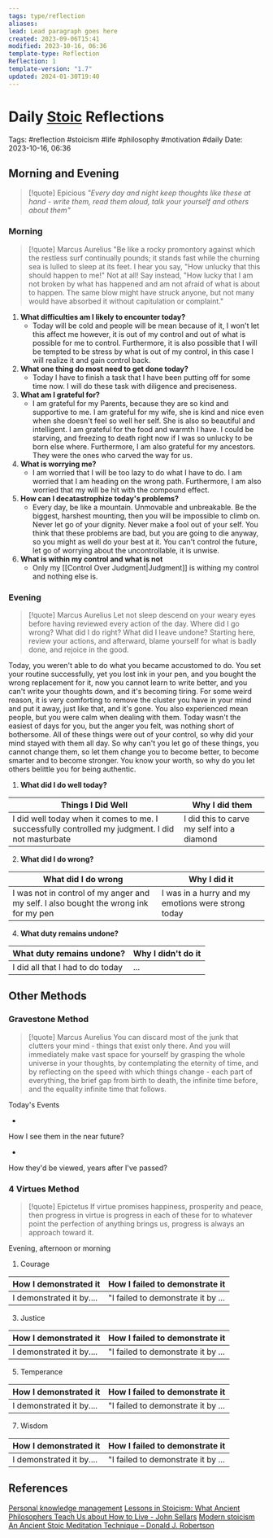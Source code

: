 ```yaml
---
tags: type/reflection
aliases: 
lead: Lead paragraph goes here
created: 2023-09-06T15:41
modified: 2023-10-16, 06:36
template-type: Reflection
Reflection: 1
template-version: "1.7"
updated: 2024-01-30T19:40
---
```

# Daily [Stoic](../SLIP-BOX/Stoicism.md) Reflections

Tags:  #reflection #stoicism #life #philosophy #motivation #daily 
Date: 2023-10-16, 06:36

## Morning and Evening

> [!quote] Epicious 
> _"Every day and night keep thoughts like these at hand - write them, read them aloud, talk your yourself and others about them"_

### Morning

> [!quote] Marcus Aurelius
> "Be like a rocky promontory against which the restless surf continually pounds; it stands fast while the churning sea is lulled to sleep at its feet. I hear you say, "How unlucky that this should happen to me!" Not at all! Say instead, "How lucky that I am not broken by what has happened and am not afraid of what is about to happen. The same blow might have struck anyone, but not many would have absorbed it without capitulation or complaint."

1. **What difficulties am I likely to encounter today?**
	- Today will be cold and people will be mean because of it, I won't let this affect me however, it is out of my control and out of what is possible for me to control. Furthermore, it is also possible that I will be tempted to be stress by what is out of my control, in this case I will realize it and gain control back. 
2. **What one thing do most need to get done today?**
	- Today I have to finish a task that I have been putting off for some time now. I will do these task with diligence and preciseness. 
1. **What am I grateful for?**
	- I am grateful for my Parents, because they are so kind and supportive to me. I am grateful for my wife, she is kind and nice even when she doesn't feel so well her self. She is also so beautiful and intelligent. I am grateful for the food and warmth I have. I could be starving, and freezing to death right now if I was so unlucky to be born else where. Furthermore, I am also grateful for my ancestors. They were the ones who carved the way for us.
2. **What is worrying me?**
	- I am worried that I will be too lazy to do what I have to do. I am worried that I am heading on the wrong path. Furthermore, I am also worried that my will be hit with the compound effect. 
3. **How can I decatastrophize today's problems?**
	- Every day, be like a mountain. Unmovable and unbreakable. Be the biggest, harshest mounting, then you will be impossible to climb on. Never let go of your dignity. Never make a fool out of your self. You think that these problems are bad, but you are going to die anyway, so you might as well do your best at it. You can't control the future, let go of worrying about the uncontrollable, it is unwise.  
4. **What is within my control and what is not**
	- Only my [[Control Over Judgment|Judgment]] is withing my control and nothing else is.

### Evening

> [!quote] Marcus Aurelius
> Let not sleep descend on your weary eyes before having reviewed every action of the day. Where did I go wrong? What did I do right? What did I leave undone? Starting here, review your actions, and afterward, blame yourself for what is badly done, and rejoice in the good.

Today, you weren't able to do what you became accustomed to do. You set your routine successfully, yet you lost ink in your pen, and you bought the wrong replacement for it, now you cannot learn to write better, and you can't write your thoughts down, and it's becoming tiring. For some weird reason, it is very comforting to remove the cluster you have in your mind and put it away, just like that, and it's gone. You also experienced mean people, but you were calm when dealing with them. Today wasn't the easiest of days for you, but the anger you felt, was nothing short of bothersome. All of these things were out of your control, so why did your mind stayed with them all day. So why can't you let go of these things, you cannot change them, so let them change you to become better, to become smarter and to become stronger. You know your worth, so why do you let others belittle you for being authentic. 

1. **What did I do well today?**

| Things I Did Well | Why I did them |
| ------------------- | ---------------- |
|  I did well today when it comes to me. I successfully controlled my judgment. I did not masturbate  | I did this to carve my self into a diamond |

2. **What did I do wrong?**

| What did I do wrong | Why I did it |
| ------------------- | ---------------- |
| I was not in control of my anger and my self. I also bought the wrong ink for my pen | I was in a hurry and my emotions were strong today |

4. **What duty remains undone?**

| What duty remains undone? | Why I didn't do it |
| ------------------- | ---------------- |
| I did all that I had to do today | ... |

## Other Methods

### Gravestone Method

> [!quote] Marcus Aurelius
> You can discard most of the junk that clutters your mind - things that exist only there. And you will immediately make vast space for yourself by grasping the whole universe in your thoughts, by contemplating the eternity of time, and by reflecting on the speed with which things change - each part of everything, the brief gap from birth to death, the infinite time before, and the equality infinite time that follows. 

Today's Events 

-

How I see them in the near future? 

-

How they'd be viewed, years after I've passed?

### 4 Virtues Method

> [!quote] Epictetus 
> If virtue promises happiness, prosperity and peace, then progress in virtue is progress in each of these for to whatever point the perfection of anything brings us, progress is always an approach toward it.

Evening, afternoon or morning

1. Courage 

| How I demonstrated it  | How I failed to demonstrate it |
| ------------------- | ---------------- |
| I demonstrated it by....                 | "I failed to demonstrate it by ...              |

3. Justice

| How I demonstrated it  | How I failed to demonstrate it |
| ------------------- | ---------------- |
| I demonstrated it by....                 | "I failed to demonstrate it by ...             

5. Temperance

| How I demonstrated it  | How I failed to demonstrate it |
| ------------------- | ---------------- |
| I demonstrated it by....                 | "I failed to demonstrate it by ...             

7. Wisdom

| How I demonstrated it  | How I failed to demonstrate it |
| ------------------- | ---------------- |
| I demonstrated it by....                 | "I failed to demonstrate it by ...             

## References

[Personal knowledge management](Personal%20knowledge%20management.md)
[Lessons in Stoicism: What Ancient Philosophers Teach Us about How to Live - John Sellars](https://books.google.cz/books/about/Lessons_in_Stoicism.html?id=ky84zQEACAAJ&redir_esc=y)
[Modern stoicism](https://modernstoicism.com/)
[An Ancient Stoic Meditation Technique – Donald J. Robertson](https://donaldrobertson.name/2017/03/22/an-ancient-stoic-meditation-technique/)


